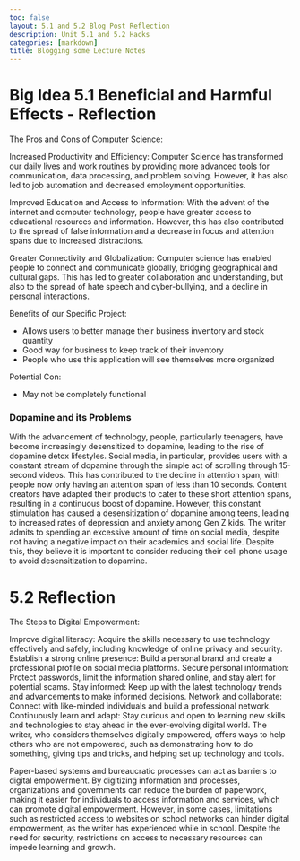 ```yaml
---
toc: false
layout: 5.1 and 5.2 Blog Post Reflection
description: Unit 5.1 and 5.2 Hacks
categories: [markdown]
title: Blogging some Lecture Notes
---
```


# Big Idea 5.1 Beneficial and Harmful Effects - Reflection

The Pros and Cons of Computer Science:

Increased Productivity and Efficiency: Computer Science has transformed our daily lives and work routines by providing more advanced tools for communication, data processing, and problem solving. However, it has also led to job automation and decreased employment opportunities.

Improved Education and Access to Information: With the advent of the internet and computer technology, people have greater access to educational resources and information. However, this has also contributed to the spread of false information and a decrease in focus and attention spans due to increased distractions.

Greater Connectivity and Globalization: Computer science has enabled people to connect and communicate globally, bridging geographical and cultural gaps. This has led to greater collaboration and understanding, but also to the spread of hate speech and cyber-bullying, and a decline in personal interactions.

Benefits of our Specific Project:
- Allows users to better manage their business inventory and stock quantity
- Good way for business to keep track of their inventory 
- People who use this application will see themselves more organized

Potential Con:
- May not be completely functional

### Dopamine and its Problems
With the advancement of technology, people, particularly teenagers, have become increasingly desensitized to dopamine, leading to the rise of dopamine detox lifestyles. Social media, in particular, provides users with a constant stream of dopamine through the simple act of scrolling through 15-second videos. This has contributed to the decline in attention span, with people now only having an attention span of less than 10 seconds. Content creators have adapted their products to cater to these short attention spans, resulting in a continuous boost of dopamine. However, this constant stimulation has caused a desensitization of dopamine among teens, leading to increased rates of depression and anxiety among Gen Z kids. The writer admits to spending an excessive amount of time on social media, despite not having a negative impact on their academics and social life. Despite this, they believe it is important to consider reducing their cell phone usage to avoid desensitization to dopamine.


# 5.2  Reflection

The Steps to Digital Empowerment:

Improve digital literacy: Acquire the skills necessary to use technology effectively and safely, including knowledge of online privacy and security.
Establish a strong online presence: Build a personal brand and create a professional profile on social media platforms.
Secure personal information: Protect passwords, limit the information shared online, and stay alert for potential scams.
Stay informed: Keep up with the latest technology trends and advancements to make informed decisions.
Network and collaborate: Connect with like-minded individuals and build a professional network.
Continuously learn and adapt: Stay curious and open to learning new skills and technologies to stay ahead in the ever-evolving digital world.
The writer, who considers themselves digitally empowered, offers ways to help others who are not empowered, such as demonstrating how to do something, giving tips and tricks, and helping set up technology and tools.

Paper-based systems and bureaucratic processes can act as barriers to digital empowerment. By digitizing information and processes, organizations and governments can reduce the burden of paperwork, making it easier for individuals to access information and services, which can promote digital empowerment. However, in some cases, limitations such as restricted access to websites on school networks can hinder digital empowerment, as the writer has experienced while in school. Despite the need for security, restrictions on access to necessary resources can impede learning and growth.
